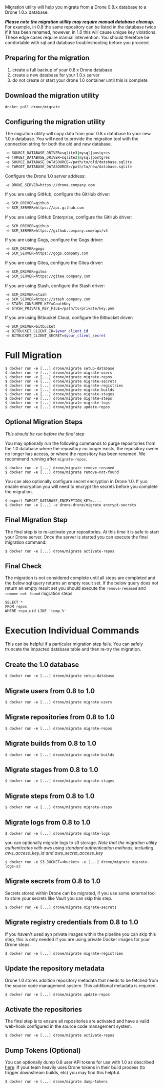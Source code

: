 Migration utility will help you migrate from a Drone 0.8.x database to a Drone 1.0.x database.

___Please note the migration utility may require manual database cleanup.___ For example, in 0.8 the same repository can be listed in the database twice if it has been renamed, however, in 1.0 this will cause unique key violations. These edge cases require manual intervention. You should therefore be comfortable with sql and database troubleshooting before you proceed.

## Preparing for the migration

1. create a full backup of your 0.8.x Drone database
2. create a new database for your 1.0.x server
3. do not create or start your drone 1.0 container until this is complete

## Download the migration utility

```
docker pull drone/migrate
```

## Configuring the migration utility

The migration utility will copy data from your 0.8.x database to your new 1.0.x database. You will need to provide the migration tool with the connection string for both the old and new database.

```sh
-e SOURCE_DATABASE_DRIVER=sqlite3|mysql|postgres
-e TARGET_DATABASE_DRIVER=sqlite3|mysql|postgres
-e SOURCE_DATABASE_DATASOURCE=/path/to/old/database.sqlite
-e TARGET_DATABASE_DATASOURCE=/path/to/new/database.sqlite
```

Configure the Drone 1.0 server address:

```
-e DRONE_SERVER=https://drone.company.com
```

If you are using GitHub, configure the GitHub driver:

```sh
-e SCM_DRIVER=github
-e SCM_SERVER=https://api.github.com
```

If you are using GitHub Enterprise, configure the GitHub driver:

```sh
-e SCM_DRIVER=github
-e SCM_SERVER=https://github.company.com/api/v3
```

If you are using Gogs, configure the Gogs driver:

```sh
-e SCM_DRIVER=gogs
-e SCM_SERVER=https://gogs.company.com
```

If you are using Gitea, configure the Gitea driver:

```sh
-e SCM_DRIVER=gitea
-e SCM_SERVER=https://gitea.company.com
```

If you are using Stash, configure the Stash driver:

```sh
-e SCM_DRIVER=stash
-e SCM_SERVER=https://stash.company.com
-e STASH_CONSUMER_KEY=OauthKey
-e STASH_PRIVATE_KEY_FILE=/path/to/private/key.pem
```

If you are using Bitbucket Cloud, configure the Bitbucket driver:

```sh
-e SCM_DRIVER=bitbucket
-e BITBUCKET_CLIENT_ID=$your_client_id
-e BITBUCKET_CLIENT_SECRET=$your_client_secret
```

# Full Migration


```
$ docker run -e [...] drone/migrate setup-database
$ docker run -e [...] drone/migrate migrate-users
$ docker run -e [...] drone/migrate migrate-repos
$ docker run -e [...] drone/migrate migrate-secrets
$ docker run -e [...] drone/migrate migrate-registries
$ docker run -e [...] drone/migrate migrate-builds
$ docker run -e [...] drone/migrate migrate-stages
$ docker run -e [...] drone/migrate migrate-steps
$ docker run -e [...] drone/migrate migrate-logs
$ docker run -e [...] drone/migrate update-repos
```

## Optional Migration Steps

_This should be run before the final step_

You may optionally run the following commands to purge repositories from the 1.0 database where the repository no longer exists, the repository owner no longer has access, or where the repository has been renamed. We recommend running after `migrate-repos`.

```
$ docker run -e [...] drone/migrate remove-renamed
$ docker run -e [...] drone/migrate remove-not-found
```

You can also optionally configure secret encryption in Drone 1.0. If yuo enable encryption you will need to encrypt the secrets before you complete the migration.

```
$ export TARGET_DATABASE_ENCRYPTION_KEY=....
$ docker run -e [...] -e drone-drone/migrate encrypt-secrets
```

## Final Migration Step

The final step is to re-activate your repositories. At this time it is safe to start your Drone server. Once the server is started you can execute the final migration command:

```
$ docker run -e [...] drone/migrate activate-repos
```

## Final Check

The migration is not considered complete until all steps are completed and the below sql query returns an empty result set.  If the below query does not return an empty result set you should execute the `remove-renamed` and `remove-not-found` migration steps.

```text
SELECT *
FROM repos
WHERE repo_uid LIKE 'temp_%'
```

# Execution Individual Commands

This can be helpful if a particular migration step fails. You can safely truncate the impacted database table and then re-try the migration.

## Create the 1.0 database

```shell
$ docker run -e [...] drone/migrate setup-database
```

## Migrate users from 0.8 to 1.0

```shell
$ docker run -e [...] drone/migrate migrate-users
```

## Migrate repositories from 0.8 to 1.0

```shell
$ docker run -e [...] drone/migrate migrate-repos
```

## Migrate builds from 0.8 to 1.0

```shell
$ docker run -e [...] drone/migrate migrate-builds
```

## Migrate stages from 0.8 to 1.0

```shell
$ docker run -e [...] drone/migrate migrate-stages
```

## Migrate steps from 0.8 to 1.0

```shell
$ docker run -e [...] drone/migrate migrate-steps
```

## Migrate logs from 0.8 to 1.0

```shell
$ docker run -e [...] drone/migrate migrate-logs
```

you can optionally migrate logs to s3 storage. _Note that the migration utility authenticates with aws using standard authentication methods, including aws_access_key_id and aws_secret_access_key_


```shell
$ docker run -e S3_BUCKET=<bucket> -e [...] drone/migrate migrate-logs-s3
```

## Migrate secrets from 0.8 to 1.0

Secrets stored within Drone can be migrated, if you use some external tool to store your secrets like Vault you can skip this step.

```shell
$ docker run -e [...] drone/migrate migrate-secrets
```

## Migrate registry credentials from 0.8 to 1.0

If you haven't used ayn private images within the pipeline you can skip this step, this is only needed if you are using private Docker images for your Drone steps.

```shell
$ docker run -e [...] drone/migrate migrate-registries
```

## Update the repository metadata

Drone 1.0 stores addition repository metadata that needs to be fetched from the source code management system. This additional metadata is required.

```shell
$ docker run -e [...] drone/migrate update-repos
```

## Activate the repositories

The final step is to ensure all repositories are activated and have a valid web-hook configured in the source code management system.

```shell
$ docker run -e [...] drone/migrate activate-repos
```

## Dump Tokens (Optional)

You can optionally dump 0.8 user API tokens for use with 1.0 as described [here](https://github.com/drone/drone/issues/2713). If your team heavily uses Drone tokens in their build process (to trigger downstream builds, etc) you may find this helpful.

```shell
$ docker run -e [...] drone/migrate dump-tokens
```
